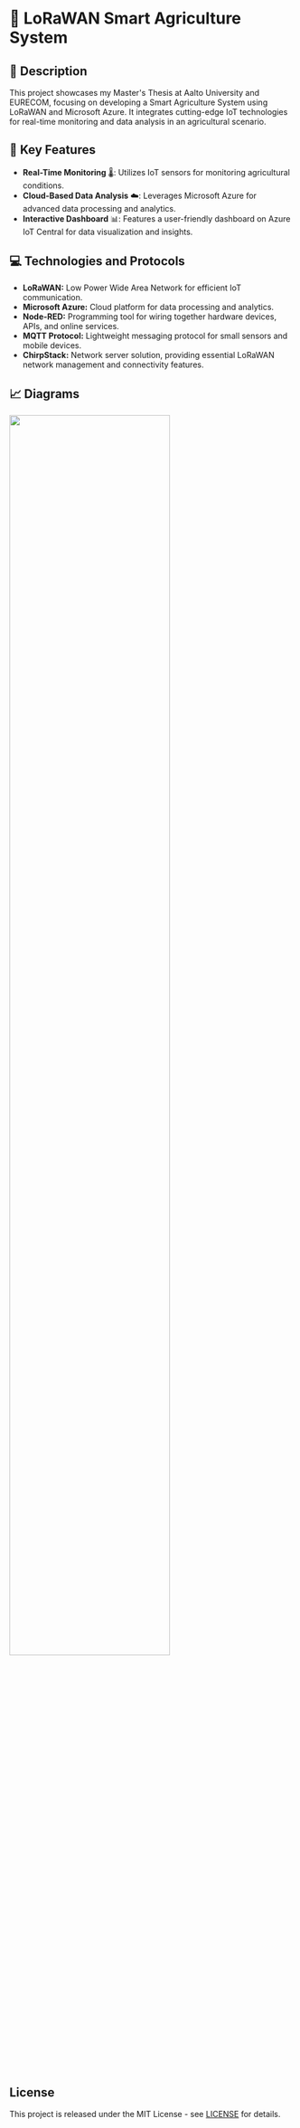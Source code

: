 # 🌱 LoRaWAN Smart Agriculture System

## 📖 Description
This project showcases my Master's Thesis at Aalto University and EURECOM, focusing on developing a Smart Agriculture System using LoRaWAN and Microsoft Azure. It integrates cutting-edge IoT technologies for real-time monitoring and data analysis in an agricultural scenario.

## 🌟 Key Features
- **Real-Time Monitoring** 🌡️: Utilizes IoT sensors for monitoring agricultural conditions.
- **Cloud-Based Data Analysis** ☁️: Leverages Microsoft Azure for advanced data processing and analytics.
- **Interactive Dashboard** 📊: Features a user-friendly dashboard on Azure IoT Central for data visualization and insights.

## 💻 Technologies and Protocols
- **LoRaWAN:** Low Power Wide Area Network for efficient IoT communication.
- **Microsoft Azure:** Cloud platform for data processing and analytics.
- **Node-RED:** Programming tool for wiring together hardware devices, APIs, and online services.
- **MQTT Protocol:** Lightweight messaging protocol for small sensors and mobile devices.
- **ChirpStack:** Network server solution, providing essential LoRaWAN network management and connectivity features.

## 📈 Diagrams
<img src="https://github.com/pablodelarco/LoRaWAN-Smart-Agriculture-System/assets/63775967/17e1913e-244f-4f7e-9861-524193606735" width="75%" height="75%">


## License
This project is released under the MIT License - see [LICENSE](LICENSE) for details.
